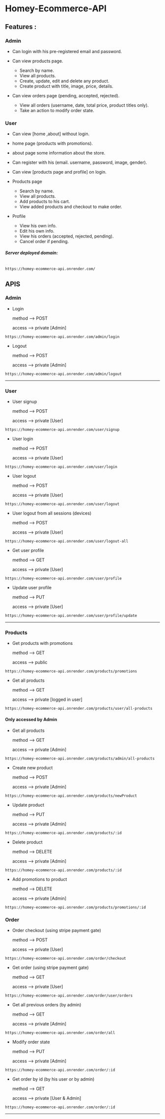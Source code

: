 # Homey-Ecommerce-API
## Features :
### Admin
- Can login with his pre-registered email and password.
- Can view products page.

    - Search by name.
    - View all products.
    - Create, update, edit and delete any product.
    - Create product with title, image, price, details.
  
- Can view orders page (pending, accepted, rejected).
    - View all orders (username, date, total price, product titles only).
    - Take an action to modify order state.
  
### User
- Can view [home ,about] without login.
- home page (products with promotions).
- about page some information about the store.
- Can register with his (email. username, password, image, gender).
- Can view [products page and profile] on login.
- Products page
    - Search by name.
    - View all products.
    - Add products to his cart.
    - View added products and checkout to make order.
  
- Profile
    - View his own info.
    - Edit his own info.
    - View his orders (accepted, rejected, pending).
    - Cancel order if pending.




##### Server deployed domain:

```

https://homey-ecommerce-api.onrender.com/

```

## APIS

### Admin

- Login

  method --> POST
  
  access --> private [Admin]
```
https://homey-ecommerce-api.onrender.com/admin/login
```

- Logout

  method --> POST
  
  access --> private [Admin]
```
https://homey-ecommerce-api.onrender.com/admin/logout
```


<hr/>

### User

- User signup

  method --> POST
  
  access --> private [User]
```
https://homey-ecommerce-api.onrender.com/user/signup
```

- User login

  method --> POST
  
  access --> private [User]
```
https://homey-ecommerce-api.onrender.com/user/login
```

- User logout

  method --> POST
  
  access --> private [User]
```
https://homey-ecommerce-api.onrender.com/user/logout
```

- User logout from all sessions (devices) 

  method --> POST
  
  access --> private [User]
```
https://homey-ecommerce-api.onrender.com/user/logout-all
```

- Get user profile

  method --> GET
  
  access --> private [User]
```
https://homey-ecommerce-api.onrender.com/user/profile
```

- Update user profile

  method --> PUT
  
  access --> private [User]
```
https://homey-ecommerce-api.onrender.com/user/profile/update
```


<hr/>

### Products

- Get products with promotions

  method --> GET
  
  access --> public
```
https://homey-ecommerce-api.onrender.com/products/promotions
```


- Get all products

  method --> GET
  
  access --> private [logged in user]
```
https://homey-ecommerce-api.onrender.com/products/user/all-products
```


#### Only accessed by Admin
- Get all products

    method --> GET
  
    access --> private [Admin]
```
https://homey-ecommerce-api.onrender.com/products/admin/all-products
```

- Create new product

    method --> POST
  
    access --> private [Admin]
```
https://homey-ecommerce-api.onrender.com/products/newProduct
```


- Update product

    method --> PUT
  
    access --> private [Admin]
```
https://homey-ecommerce-api.onrender.com/products/:id
```

- Delete product

    method --> DELETE
  
    access --> private [Admin]
```
https://homey-ecommerce-api.onrender.com/products/:id
```

- Add promotions to product

    method --> DELETE
  
    access --> private [Admin]
```
https://homey-ecommerce-api.onrender.com/products/promotions/:id
```


### Order

- Order checkout (using stripe payment gate)

  method --> POST
  
  access --> private [User]
```
https://homey-ecommerce-api.onrender.com/order/checkout
```

- Get order  (using stripe payment gate)

  method --> GET
  
  access --> private [User]
```
https://homey-ecommerce-api.onrender.com/order/user/orders
```

- Get all previous orders (by admin)

  method --> GET
  
  access --> private [Admin]
```
https://homey-ecommerce-api.onrender.com/order/all
```

- Modify order state

  method --> PUT
  
  access --> private [Admin]
```
https://homey-ecommerce-api.onrender.com/order/:id
```

- Get order by id (by his user or by admin)

  method --> GET
  
  access --> private [User & Admin]
```
https://homey-ecommerce-api.onrender.com/order/:id
```


<hr/>
